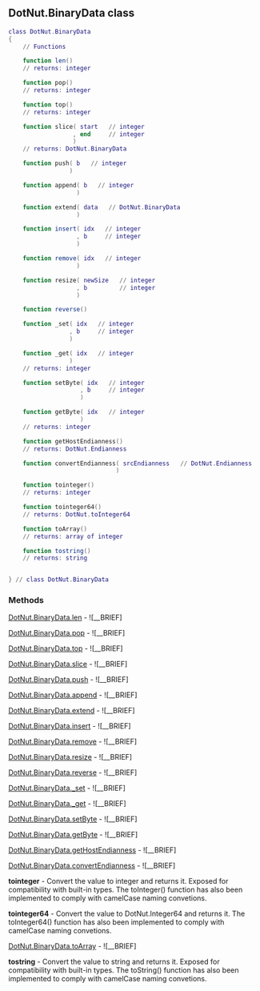 ## DotNut.BinaryData class


```lua
class DotNut.BinaryData
{
    // Functions

    function len()
    // returns: integer

    function pop()
    // returns: integer

    function top()
    // returns: integer

    function slice( start   // integer
                  , end     // integer
                  )
    // returns: DotNut.BinaryData

    function push( b   // integer
                 )

    function append( b   // integer
                   )

    function extend( data   // DotNut.BinaryData
                   )

    function insert( idx   // integer
                   , b     // integer
                   )

    function remove( idx   // integer
                   )

    function resize( newSize   // integer
                   , b         // integer
                   )

    function reverse()

    function _set( idx   // integer
                 , b     // integer
                 )

    function _get( idx   // integer
                 )
    // returns: integer

    function setByte( idx   // integer
                    , b     // integer
                    )

    function getByte( idx   // integer
                    )
    // returns: integer

    function getHostEndianness()
    // returns: DotNut.Endianness

    function convertEndianness( srcEndianness   // DotNut.Endianness
                              )

    function tointeger()
    // returns: integer

    function tointeger64()
    // returns: DotNut.toInteger64

    function toArray()
    // returns: array of integer

    function tostring()
    // returns: string


} // class DotNut.BinaryData
```



### Methods


[DotNut.BinaryData.len](../DotNut/BinaryData/len.md) - ![__BRIEF]


[DotNut.BinaryData.pop](../DotNut/BinaryData/pop.md) - ![__BRIEF]


[DotNut.BinaryData.top](../DotNut/BinaryData/top.md) - ![__BRIEF]


[DotNut.BinaryData.slice](../DotNut/BinaryData/slice.md) - ![__BRIEF]


[DotNut.BinaryData.push](../DotNut/BinaryData/push.md) - ![__BRIEF]


[DotNut.BinaryData.append](../DotNut/BinaryData/append.md) - ![__BRIEF]


[DotNut.BinaryData.extend](../DotNut/BinaryData/extend.md) - ![__BRIEF]


[DotNut.BinaryData.insert](../DotNut/BinaryData/insert.md) - ![__BRIEF]


[DotNut.BinaryData.remove](../DotNut/BinaryData/remove.md) - ![__BRIEF]


[DotNut.BinaryData.resize](../DotNut/BinaryData/resize.md) - ![__BRIEF]


[DotNut.BinaryData.reverse](../DotNut/BinaryData/reverse.md) - ![__BRIEF]


[DotNut.BinaryData._set](../DotNut/BinaryData/_set.md) - ![__BRIEF]


[DotNut.BinaryData._get](../DotNut/BinaryData/_get.md) - ![__BRIEF]


[DotNut.BinaryData.setByte](../DotNut/BinaryData/setByte.md) - ![__BRIEF]


[DotNut.BinaryData.getByte](../DotNut/BinaryData/getByte.md) - ![__BRIEF]


[DotNut.BinaryData.getHostEndianness](../DotNut/BinaryData/getHostEndianness.md) - ![__BRIEF]


[DotNut.BinaryData.convertEndianness](../DotNut/BinaryData/convertEndianness.md) - ![__BRIEF]


**tointeger** - Convert the value to integer and returns it. Exposed for compatibility with built-in types. The toInteger() function has also been implemented to comply with camelCase naming convetions.


**tointeger64** - Convert the value to DotNut.Integer64 and returns it. The toInteger64() function has also been implemented to comply with camelCase naming convetions.


[DotNut.BinaryData.toArray](../DotNut/BinaryData/toArray.md) - ![__BRIEF]


**tostring** - Convert the value to string and returns it. Exposed for compatibility with built-in types. The toString() function has also been implemented to comply with camelCase naming convetions.


